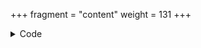 +++
fragment = "content"
weight = 131
+++

<details><summary>Code</summary>

```+++
fragment = "stripe"
weight = 130
background = "secondary"

title = "Payment Fragment with Custom Value"
subtitle = "Doesn't work in demo"

post_url = "https://us-central1-syna-222118.cloudfunctions.net/function-1/charge"
stripe_token = "pk_test_36PckiAlsGm9KmHj9b034GAW"

product = "Example Product"

[user_input]
  default = "20.00"
  currencies = ['usd', 'eur', 'cad'] # First currency will be used as default

[fields.email]
  text =  "Your email address"
+++

You can pay for the product by filling this form (provided by Stripe).
```
</details>
